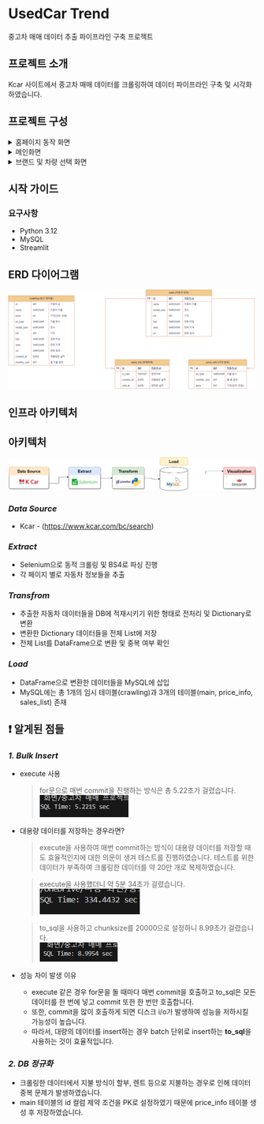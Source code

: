 # UsedCar Trend 
중고차 매매 데이터 추출 파이프라인 구축 프로젝트

## 프로젝트 소개
Kcar 사이트에서 중고차 매매 데이터를 크롤링하여 데이터 파이프라인 구축 및 시각화하였습니다.

## 프로젝트 구성
<details>
  <summary>홈페이지 동작 화면</summary>
  <img src=https://github.com/user-attachments/assets/73128ab5-4139-4e03-803b-11e65835a62f>
</details>
<details>
  <summary>메인화면</summary>
  <figure class="half"><a href="link"><img src="./img/main.png"></a> <a href="link"><img src="./img/main2.png"></a> </figure> 
</details>

<details>
  <summary>브랜드 및 차량 선택 화면</summary>
  <figure class="half"><a href="link"><img src="./img/brand_selected.png"></a> <a href="link"><img src="./img/brand_car_selected.png" "></a></figure> 
</details>

## 시작 가이드
### 요구사항
- Python 3.12
- MySQL
- Streamlit

## ERD 다이어그램
![ERD](./img/db_schema.png)

## 인프라 아키텍처

## 아키텍처
![Architecture](./img/architect.png)
### *Data Source*
- Kcar - (https://www.kcar.com/bc/search)

### *Extract*
- Selenium으로 동적 크롤링 및 BS4로 파싱 진행
- 각 페이지 별로 자동차 정보들을 추출

### *Transfrom*
- 추출한 자동차 데이터들을 DB에 적재시키기 위한 형태로 전처리 및 Dictionary로 변환
- 변환한 Dictionary 데이터들을 전체 List에 저장
- 전체 List를 DataFrame으로 변환 및 중복 여부 확인
### *Load*
- DataFrame으로 변환한 데이터들을 MySQL에 삽입
- MySQL에는 총 1개의 임시 테이블(crawling)과 3개의 테이블(main, price_info, sales_list) 존재


## :exclamation: 알게된 점들
### *1. Bulk Insert*
- execute 사용
  > for문으로 매번 commit을 진행하는 방식은 총 5.22초가 걸렸습니다. <br>
  > ![12826](./img/sqlalchemy_execute_12826.png)

- 대용량 데이터를 저장하는 경우라면?
  > execute을 사용하여 매번 commit하는 방식이 대용량 데이터를 저장할 때도 효율적인지에 대한 의문이 생겨 테스트를 진행하였습니다.
  > 테스트를 위한 데이터가 부족하여 크롤링한 데이터를 약 20만 개로 복제하였습니다.
  
  > execute을 사용했더니 약 5분 34초가 걸렸습니다. <br>
  > ![205216](./img/sqlalchemy_execute_205216.png)

  > to_sql을 사용하고 chunksize를 20000으로 설정하니 8.99초가 걸렸습니다. <br>
  > ![20000](./img/sqlalchemy_to_sql.png)

- 성능 차이 발생 이유
  - execute 같은 경우 for문을 돌 때마다 매번 commit을 호출하고 to_sql은 모든 데이터를 한 번에 넣고 commit 또한 한 번만 호출합니다.
  - 또한, commit을 많이 호출하게 되면 디스크 i/o가 발생하여 성능을 저하시킬 가능성이 높습니다.
  - 따라서, 대량의 데이터를 insert하는 경우 batch 단위로 insert하는 **to_sql**을 사용하는 것이 효율적입니다.

### *2. DB 정규화*
- 크롤링한 데이터에서 지불 방식이 할부, 렌트 등으로 지불하는 경우로 인해 데이터 중복 문제가 발생하였습니다.
- main 테이블의 id 컬럼 제약 조건을 PK로 설정하였기 때문에 price_info 테이블 생성 후 저장하였습니다.


